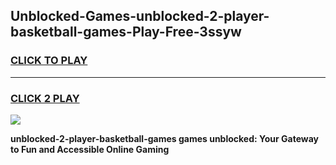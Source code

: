 
## Unblocked-Games-unblocked-2-player-basketball-games-Play-Free-3ssyw
<h3>
<a href="https://premium76.site?title=unblocked-2-player-basketball-games&ref=17A">CLICK TO PLAY</a></h3>
<hr>

<h3>
<a href="https://premium76.site?title=unblocked-2-player-basketball-games&ref=17A">CLICK 2 PLAY</a>
  
</h3>

<a href="https://premium76.site?title=unblocked-2-player-basketball-games&ref=17A"><img src="https://clearcache.store/games.png"></a>


**unblocked-2-player-basketball-games games unblocked: Your Gateway to Fun and Accessible Online Gaming**
